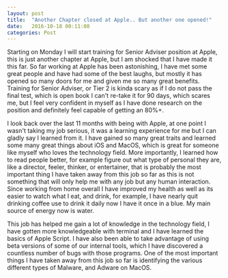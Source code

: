 ```yaml
---
layout: post
title:  "Another Chapter closed at Apple.. But another one opened!"
date:   2016-10-18 00:11:00
categories: Post
---
```

Starting on Monday I will start training for Senior Adviser position at Apple, this is just another chapter at Apple, but I am shocked that I have made it this far. So far working at Apple has been astonishing, I have met some great people and have had some of the best laughs, but mostly it has opened so many doors for me and given me so many great benefits. Training for Senior Adviser, or Tier 2 is kinda scary as if I do not pass the final test, which is open book I can't re-take it for 90 days, which scares me, but I feel very confident in myself as I have done research on the position and definitely feel capable of getting an 80%+.

I look back over the last 11 months with being with Apple, at one point I wasn't taking my job serious, it was a learning experience for me but I can gladly say I learned from it. I have gained so many great traits and learned some many great things about iOS and MacOS, which is great for someone like myself who loves the technology field. More importantly, I learned how to read people better, for example figure out what type of personal they are, like a director, feeler, thinker, or entertainer, that is probably the most important thing I have taken away from this job so far as this is not something that will only help me with any job but any human interaction. Since working from home overall I have improved my health as well as its easier to watch what I eat, and drink, for example, I have nearly quit drinking coffee use to drink it daily now I have it once in a blue. My main source of energy now is water.

This job has helped me gain a lot of knowledge in the technology field, I have gotten more knowledgeable with terminal and I have learned the basics of Apple Script. I have also been able to take advantage of using beta versions of some of our internal tools, which I have discovered a countless number of bugs with those programs. One of the most important things I have taken away from this job so far is identifying the various different types of Malware, and Adware on MacOS.